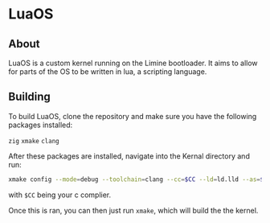 # LuaOS
## About

LuaOS is a custom kernel running on the Limine bootloader. It aims to allow for parts of the OS to be written in lua, a scripting language.
## Building

To build LuaOS, clone the repository and make sure you have the following packages installed:

`zig`
`xmake` 
`clang`

After these packages are installed, navigate into the Kernal directory and run:

```sh
xmake config --mode=debug --toolchain=clang --cc=$CC --ld=ld.lld --as=$CC
```

with `$CC` being your c complier.

Once this is ran, you can then just run `xmake`, which will build the the kernel.
